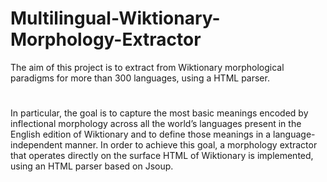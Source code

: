 # Multilingual-Wiktionary-Morphology-Extractor
The aim of this project is to extract from Wiktionary morphological paradigms for more than 300 languages, using a HTML parser.
#
In particular, the goal is to capture the most basic meanings encoded by inflectional morphology across all the world’s languages present in the English edition of Wiktionary and to define those meanings in a language- independent manner. 
In order to achieve this goal, a morphology extractor that operates directly on the surface HTML of Wiktionary is implemented, using an HTML parser based on Jsoup.
